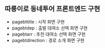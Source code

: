 ## 따릉이로 동네투어 프론트엔드 구현

- pagebttitle : 시작 화면 구현
- pagebtdep : 출발 대여소 선택 화면 구현
- pagebtarr : 추천 대여소 선택 화면 구현
- pagebtdirection : 경로 소개 화면 구현
